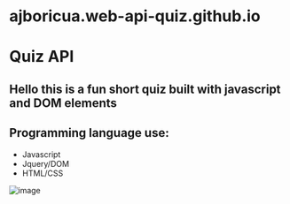 # ajboricua.web-api-quiz.github.io

# Quiz API

## Hello this is a fun short quiz built with javascript and DOM elements 

## Programming language use:
* Javascript <br />
* Jquery/DOM <br />
* HTML/CSS


![image](https://user-images.githubusercontent.com/85594926/125225332-2006ee00-e29d-11eb-82d4-c7cd33e312ad.png)
